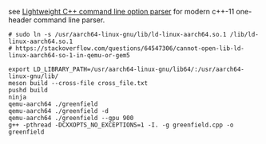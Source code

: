 see [Lightweight C++ command line option parser](https://github.com/jarro2783/cxxopts) for modern c++-11 one-header command line parser.

```shell
# sudo ln -s /usr/aarch64-linux-gnu/lib/ld-linux-aarch64.so.1 /lib/ld-linux-aarch64.so.1
# https://stackoverflow.com/questions/64547306/cannot-open-lib-ld-linux-aarch64-so-1-in-qemu-or-gem5

export LD_LIBRARY_PATH=/usr/aarch64-linux-gnu/lib64/:/usr/aarch64-linux-gnu/lib/
meson build --cross-file cross_file.txt
pushd build
ninja
qemu-aarch64 ./greenfield
qemu-aarch64 ./greenfield -d
qemu-aarch64 ./greenfield --gpu 900
g++ -pthread -DCXXOPTS_NO_EXCEPTIONS=1 -I. -g greenfield.cpp -o greenfield
```
